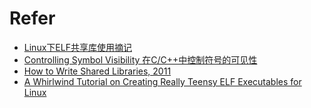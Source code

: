 

# Refer

* [Linux下ELF共享库使用摘记](http://blog.csdn.net/delphiwcdj/article/details/43647435)
* [Controlling Symbol Visibility 在C/C++中控制符号的可见性](http://blog.csdn.net/delphiwcdj/article/details/45225889)
* [How to Write Shared Libraries, 2011](http://www.akkadia.org/drepper/dsohowto.pdf)
* [A Whirlwind Tutorial on Creating Really Teensy ELF Executables for Linux](http://www.muppetlabs.com/~breadbox/software/tiny/teensy.html)

